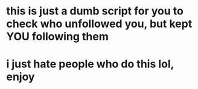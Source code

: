 # this is just a dumb script for you to check who unfollowed you, but kept YOU following them

# i just hate people who do this lol, enjoy
